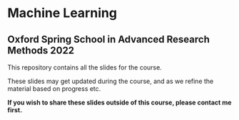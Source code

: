 # Machine Learning

## Oxford Spring School in Advanced Research Methods 2022

This repository contains all the slides for the course.

These slides may get updated during the course, and as we refine the material based on progress etc.

**If you wish to share these slides outside of this course, please contact me first.**